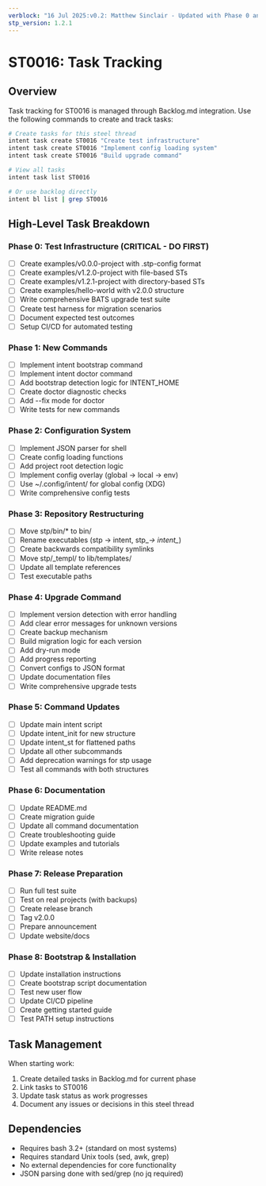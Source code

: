 ```yaml
---
verblock: "16 Jul 2025:v0.2: Matthew Sinclair - Updated with Phase 0 and new commands"
stp_version: 1.2.1
---
```

# ST0016: Task Tracking

## Overview

Task tracking for ST0016 is managed through Backlog.md integration. Use the following commands to create and track tasks:

```bash
# Create tasks for this steel thread
intent task create ST0016 "Create test infrastructure"
intent task create ST0016 "Implement config loading system"
intent task create ST0016 "Build upgrade command"

# View all tasks
intent task list ST0016

# Or use backlog directly
intent bl list | grep ST0016
```

## High-Level Task Breakdown

### Phase 0: Test Infrastructure (CRITICAL - DO FIRST)

- [ ] Create examples/v0.0.0-project with .stp-config format
- [ ] Create examples/v1.2.0-project with file-based STs
- [ ] Create examples/v1.2.1-project with directory-based STs
- [ ] Create examples/hello-world with v2.0.0 structure
- [ ] Write comprehensive BATS upgrade test suite
- [ ] Create test harness for migration scenarios
- [ ] Document expected test outcomes
- [ ] Setup CI/CD for automated testing

### Phase 1: New Commands

- [ ] Implement intent bootstrap command
- [ ] Implement intent doctor command
- [ ] Add bootstrap detection logic for INTENT_HOME
- [ ] Create doctor diagnostic checks
- [ ] Add --fix mode for doctor
- [ ] Write tests for new commands

### Phase 2: Configuration System

- [ ] Implement JSON parser for shell
- [ ] Create config loading functions
- [ ] Add project root detection logic
- [ ] Implement config overlay (global → local → env)
- [ ] Use ~/.config/intent/ for global config (XDG)
- [ ] Write comprehensive config tests

### Phase 3: Repository Restructuring

- [ ] Move stp/bin/* to bin/
- [ ] Rename executables (stp → intent, stp_*→ intent_*)
- [ ] Create backwards compatibility symlinks
- [ ] Move stp/_templ/ to lib/templates/
- [ ] Update all template references
- [ ] Test executable paths

### Phase 4: Upgrade Command

- [ ] Implement version detection with error handling
- [ ] Add clear error messages for unknown versions
- [ ] Create backup mechanism
- [ ] Build migration logic for each version
- [ ] Add dry-run mode
- [ ] Add progress reporting
- [ ] Convert configs to JSON format
- [ ] Update documentation files
- [ ] Write comprehensive upgrade tests

### Phase 5: Command Updates

- [ ] Update main intent script
- [ ] Update intent_init for new structure
- [ ] Update intent_st for flattened paths
- [ ] Update all other subcommands
- [ ] Add deprecation warnings for stp usage
- [ ] Test all commands with both structures

### Phase 6: Documentation

- [ ] Update README.md
- [ ] Create migration guide
- [ ] Update all command documentation
- [ ] Create troubleshooting guide
- [ ] Update examples and tutorials
- [ ] Write release notes

### Phase 7: Release Preparation

- [ ] Run full test suite
- [ ] Test on real projects (with backups)
- [ ] Create release branch
- [ ] Tag v2.0.0
- [ ] Prepare announcement
- [ ] Update website/docs

### Phase 8: Bootstrap & Installation

- [ ] Update installation instructions
- [ ] Create bootstrap script documentation
- [ ] Test new user flow
- [ ] Update CI/CD pipeline
- [ ] Create getting started guide
- [ ] Test PATH setup instructions

## Task Management

When starting work:

1. Create detailed tasks in Backlog.md for current phase
2. Link tasks to ST0016
3. Update task status as work progresses
4. Document any issues or decisions in this steel thread

## Dependencies

- Requires bash 3.2+ (standard on most systems)
- Requires standard Unix tools (sed, awk, grep)
- No external dependencies for core functionality
- JSON parsing done with sed/grep (no jq required)
